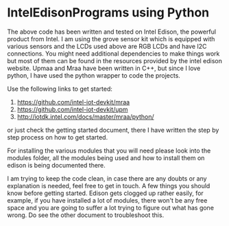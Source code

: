 # IntelEdisonPrograms using Python

The above code has been written and tested on Intel Edison, the powerful product from Intel. 
I am using the grove sensor kit which is equipped with various sensors and the LCDs used above are RGB LCDs and have I2C connections.
You might need additional dependencies to make things work but most of them can be found in the resources provided by the 
intel edison website. Upmaa and Mraa have been written in C++, but since I love python, I have used the python wrapper to code the projects.

Use the following links to get started:
1. https://github.com/intel-iot-devkit/mraa 
2. https://github.com/intel-iot-devkit/upm
3. http://iotdk.intel.com/docs/master/mraa/python/

or just check the getting started document, there I have written the step by step process on how to get started.

For installing the various modules that you will need please look into the modules folder, all the modules being used and how to install them on edison is being documented there.

I am trying to keep the code clean, in case there are any doubts or any explanation is needed, feel free to get in touch.
A few things you should know before getting started. Edison gets clogged up rather easily, for example, if you have installed a lot of modules, there won't be any free space and you are going to suffer a lot trying to figure out what has gone wrong. Do see the other document to troubleshoot this.
